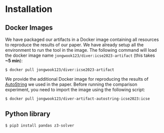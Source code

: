 # Installation

## Docker Images
We have packaged our artifacts in a Docker image containing all resources to reproduce the results of our paper. We have already setup all the environment to run the tool in the image. The following command will load the docker image name ```jongwook123/diver:icse2023-artifact``` (this takes **~5 min**):
```
$ docker pull jongwook123/diver:icse2023-artifact
```

We provide the additional Docker image for reproducing the results of [AutoString](https://github.com/alebugariu/StringSolversTests) we used in the paper. Before running the comparison experiment, you need to import the image using the following script:
```
$ docker pull jongwook123/diver-artifact-autostring-icse2023:icse
```

## Python library
```
$ pip3 install pandas z3-solver
```
